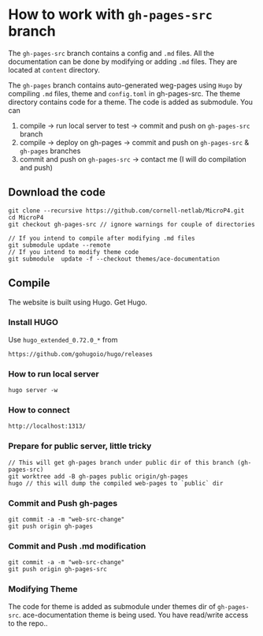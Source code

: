 
# How to work with `gh-pages-src` branch
The `gh-pages-src` branch contains a config and `.md` files. All the
documentation can be done by modifying or adding `.md` files. They are located 
at `content` directory. 

The `gh-pages` branch contains auto-generated weg-pages using `Hugo` by compiling
`.md` files, theme and `config.toml` in gh-pages-src. The theme directory
contains code for a theme. The code is added as submodule.
You can 
1. compile -> run local server to test -> commit and push on `gh-pages-src` branch
2. compile -> deploy on gh-pages -> commit and push on `gh-pages-src` & `gh-pages`
   branches
3. commit and push on `gh-pages-src` -> contact me (I will do compilation and push)


## Download the code
```
git clone --recursive https://github.com/cornell-netlab/MicroP4.git
cd MicroP4
git checkout gh-pages-src // ignore warnings for couple of directories

// If you intend to compile after modifying .md files 
git submodule update --remote 
// If you intend to modify theme code
git submodule  update -f --checkout themes/ace-documentation
```
 

## Compile
The website is built using Hugo. Get Hugo.

### Install HUGO
Use `hugo_extended_0.72.0_*` from 
``` 
https://github.com/gohugoio/hugo/releases
```


### How to run local server
``` 
hugo server -w
```

### How to connect
```
http://localhost:1313/
```

### Prepare for public server, little tricky
```
// This will get gh-pages branch under public dir of this branch (gh-pages-src)
git worktree add -B gh-pages public origin/gh-pages
hugo // this will dump the compiled web-pages to `public` dir
```

### Commit and Push gh-pages
```
git commit -a -m "web-src-change" 
git push origin gh-pages
```

### Commit and Push .md modification
```
git commit -a -m "web-src-change" 
git push origin gh-pages-src
```

### Modifying Theme
The code for theme is added as submodule under themes dir of `gh-pages-src`.
ace-documentation theme is being used. You have read/write access to the repo..
